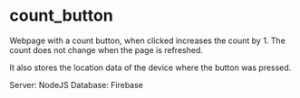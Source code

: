 # count_button
Webpage with a count button, when clicked increases the count by 1.
The count does not change when the page is refreshed.

It also stores the location data of the device where the button was pressed.

Server: NodeJS
Database: Firebase
